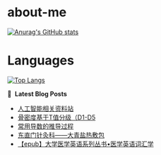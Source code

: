 # about-me
[![Anurag's GitHub stats](https://github-readme-stats.vercel.app/api?username=whitewatercn)](https://github.com/anuraghazra/github-readme-stats)

# Languages
[![Top Langs](https://github-readme-stats.vercel.app/api/top-langs/?username=whitewatercn)](https://github.com/anuraghazra/github-readme-stats)

📕 &nbsp;**Latest Blog Posts**
<!-- BLOG-POST-LIST:START -->
- [人工智能相关资料站](https://forum.beginner.center/t/topic/1155/1)
- [骨密度基于T值分级（D1-D5](https://forum.beginner.center/t/topic/1152/1)
- [常用导数的推导过程](https://forum.beginner.center/t/topic/1151/1)
- [东直门针灸科——大青盐热敷包](https://forum.beginner.center/t/topic/1145/1)
- [【epub】大学医学英语系列丛书•医学英语词汇学](https://forum.beginner.center/t/topic/1143/1)
<!-- BLOG-POST-LIST:END -->
